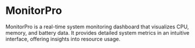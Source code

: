 # MonitorPro
MonitorPro is a real-time system monitoring dashboard that visualizes CPU, memory, and battery data. It provides detailed system metrics in an intuitive interface, offering insights into resource usage.
